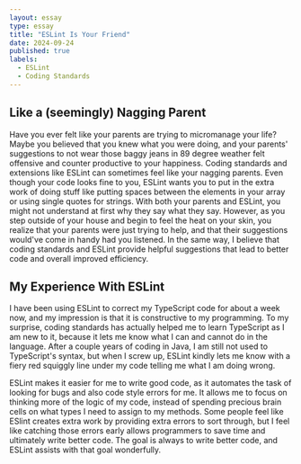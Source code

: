 ```yaml
---
layout: essay
type: essay
title: "ESLint Is Your Friend"
date: 2024-09-24
published: true
labels:
  - ESLint
  - Coding Standards
---
```


## Like a (seemingly) Nagging Parent
Have you ever felt like your parents are trying to micromanage your life? Maybe you believed that you knew what you were doing, and your parents' suggestions to not wear those baggy jeans in 89 degree weather felt offensive and counter productive to your happiness. Coding standards and extensions like ESLint can sometimes feel like your nagging parents. Even though your code looks fine to you, ESLint wants you to put in the extra work of doing stuff like putting spaces between the elements in your array or using single quotes for strings. With both your parents and ESLint, you might not understand at first why they say what they say. However, as you step outside of your house and begin to feel the heat on your skin, you realize that your parents were just trying to help, and that their suggestions would've come in handy had you listened. In the same way, I believe that coding standards and ESLint provide helpful suggestions that lead to better code and overall improved efficiency. 

## My Experience With ESLint
I have been using ESLint to correct my TypeScript code for about a week now, and my impression is that it is constructive to my programming. To my surprise, coding standards has actually helped me to learn TypeScript as I am new to it, because it lets me know what I can and cannot do in the language. After a couple years of coding in Java, I am still not used to TypeScript's syntax, but when I screw up, ESLint kindly lets me know with a fiery red squiggly line under my code telling me what I am doing wrong. 

ESLint makes it easier for me to write good code, as it automates the task of looking for bugs and also code style errors for me. It allows me to focus on thinking more of the logic of my code, instead of spending precious brain cells on what types I need to assign to my methods. Some people feel like ESlint creates extra work by providing extra errors to sort through, but I feel like catching those errors early allows programmers to save time and ultimately write better code. The goal is always to write better code, and ESLint assists with that goal wonderfully. 
